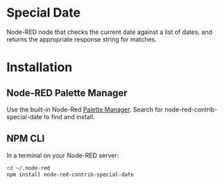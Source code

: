 # Special Date

Node-RED node that checks the current date against a list of dates, and returns the appropriate response string for matches.

# Installation
## Node-RED Palette Manager
Use the built-in Node-Red [Palette Manager](https://nodered.org/docs/user-guide/editor/palette/manager). Search for node-red-contrib-special-date to find and install.

## NPM CLI
In a terminal on your Node-RED server:
```sh
cd ~/.node-red
npm install node-red-contrib-special-date
```
